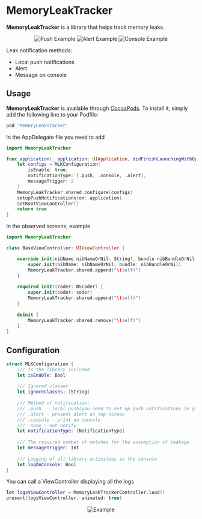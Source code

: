 # MemoryLeakTracker

**MemoryLeakTracker** is a library that helps track memory leaks.

<p align="center">
  <img src="https://raw.githubusercontent.com/Rustamnurg/MemoryLeakTracker/master/gifs/push.gif" alt="Push Example" />
  <img src="https://raw.githubusercontent.com/Rustamnurg/MemoryLeakTracker/master/gifs/alert.gif" alt="Alert Example" />
  <img src="https://raw.githubusercontent.com/Rustamnurg/MemoryLeakTracker/master/gifs/console.gif" alt="Console Example" />
</p>

Leak notification methods:
* Local push notifications
* Alert
* Message on console

## Usage
**MemoryLeakTracker** is available through [CocoaPods](http://cocoapods.org). To install
it, simply add the following line to your Podfile:
```ruby
pod 'MemoryLeakTracker'
```

In the AppDelegate file you need to add
```Swift
import MemoryLeakTracker
```

```Swift
func application(_ application: UIApplication, didFinishLaunchingWithOptions launchOptions: [UIApplication.LaunchOptionsKey: Any]?) -> Bool {
    let configs = MLKConfiguration(
        isEnable: true,
        notificationType: [.push, .console, .alert],
        messageTrigger: 2
    )
    MemoryLeakTracker.shared.configure(configs)
    setupPushNotifications(on: application)
    setRootViewController()
    return true
}
```

In the observed screens, example

```Swift
import MemoryLeakTracker

class BaseViewController: UIViewController {

    override init(nibName nibNameOrNil: String?, bundle nibBundleOrNil: Bundle?) {
        super.init(nibName: nibNameOrNil, bundle: nibBundleOrNil)
        MemoryLeakTracker.shared.append("\(self)")
    }
    
    required init?(coder: NSCoder) {
        super.init(coder: coder)
        MemoryLeakTracker.shared.append("\(self)")
    }
    
    deinit {
        MemoryLeakTracker.shared.remove("\(self)")
    }
}
```
## Configuration

```Swift
struct MLKConfiguration {
    /// Is the library included
    let isEnable: Bool
    
    /// Ignored classes
    let ignoreClasses: [String]
    
    /// Method of notification:
    /// .push  - local push(you need to set up push notifications in your application!)
    /// .alert - present alert on top screen
    /// .console - print on console
    /// .none - not notify
    let notificationType: [NotificationType]
    
    /// The required number of matches for the assumption of leakage
    let messageTrigger: Int
    
    /// Logging of all library activities in the console
    let logOnConsole: Bool
}
```

You can call a ViewController displaying all the logs
```Swift
let logsViewController = MemoryLeakTrackerController.load()
present(logsViewController, animated: true)
```
<p align="center">
    <img src="https://raw.githubusercontent.com/Rustamnurg/MemoryLeakTracker/master/gifs/allLogs.gif" alt="Example" />
</p>